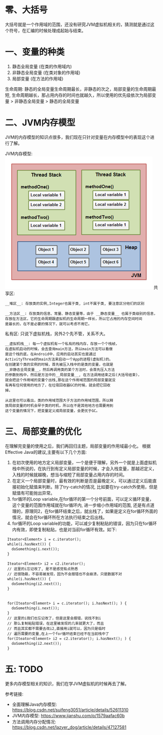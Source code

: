 # 零、大括号
大括号就是一个作用域的范围，还没有研究JVM虚拟机相关的，猜测就是通过这个符号，在汇编的时候处理成起始与结束。

# 一、变量的种类
1. 静态全局变量 (在类的作用域内)
2. 非静态全局变量 (在类对象的作用域)
3. 局部变量 (在方法的作用域)

生命周期: 静态的全局变量生命周期最长，非静态的次之，局部变量的生命周期最短, 生命周期越长，那占用内存的时间也就越久，所以使用的优先级依次为局部变量 > 非静态全局变量 > 静态的全局变量

# 二、JVM内存模型
JVM的内存模型的知识点很多，我们现在只针对变量在内存模型中的表现这个进行了解。

JVM内存模型:
![alt](resources/ef-8-45-1.png)
共享区: 

    __堆区__: 存放类的实例,Integer也属于类, int不属于类, 要注意区分他们的区别
  
    __方法区__: 存放类的信息、常量、静态变量等，由于 __静态变量__ 也属于类级别的信息，
    存放在方法区，它的生命周期跟虚拟机的生命周期一样长，所以它占用的内存空间时间
    是最长的，在不是必要的情况下，就可以考虑不用它。
 
私有区:
   只说下虚拟机栈，另外2个先不管，关系不大。
  
    __虚拟机栈__: 每一个虚拟机有一个私有的栈内存，存放一个个栈帧，
    在虚拟机启动的时候，会去查询main方法，所以main方法可以看做
    是这个栈的底，在Android中，应用的启动其实也是通过
    ActivityThread的main方法来启动一个App的进程(虚拟机)的。
    在创建某个类的实例的时候，首先被压入栈中的是类的变量，也就是 
    __非静态全局变量__，然后再调用类的某个方法时，会首先压入方法
    的参数到栈中，然后是方法中的__局部变量__, 在方法调用结束之后(大括号结束)，
    就会把这个作用域的变量个出栈,那在这个作用域范围的局部变量就没
    有再有任何使用的地方了，在垃圾回收器GC的时候，就会把它回收
    掉。
    
    从这里也可以看出，类的作用域范围大于方法的作用域范围，所以释
    放局部变量的时机会早于类的时机，所以在不是其他地方也需要用到
    这个变量的情况下，把变量定义成局部变量，会更优于GC。
    
# 三、局部变量的优化
在理解完变量的使用之后，我们再回归主题，局部变量的作用域最小化。
根据Effective Java的建议,主要有以下几个方面:
1. 在初次使用的地方定义局部变量，一个是便于理解，另外一个就是上面虚拟机栈中所说的，在执行到有定义局部变量的时候，才会入栈变量，那越迟定义，入栈的时候就越晚，想当与缩短了局部变量占用内存的时间。
2. 在定义一个局部变量时，最有效的判断是否是最晚定义，可以通过定义后能直接初始化赋值来判断。除了try-catch的情况, 比如要在try-catch外使用，但是赋值有可能抛出异常。
3. for循环的Loop variable,在for循环的第一个分号前面，可以定义循环变量，这个变量的范围作用域就在for循环内, 进一步缩小作用域的范围, 还是有点道理的，原理同2，在for循环结束之后，就出栈了，如果是定义在for循环外面的情况，就会在for循环所在方法执行结束之后出栈。
4. for循环的Loop variable的功能，可以减少复制粘贴的错误，因为只在for循环内有效，即使复制粘贴，也是对当前for循环有效。如下:
 ```
  Iteator<Element> i = c.iterator();
  while(i.hasNext()) {
    doSomething(i.next());
  }
  
  Iteator<Element> i2 = c2.iterator();
  // 这里的i忘记改了, 是不是感觉有点熟悉
  // 还很隐蔽，不容易被发现，因为不会报错也不会崩溃，只是数据不对
  while(i.hasNext()) { 
    doSomething(i2.next());
  }
  
  
  for(Iteator<Element> i = c.iterator(); i.hasNext(); ) {
    doSomething(i.next());
  }
  // 这里的i我们也忘记改了，但是这里会报错，说找不到i
  // 那么复制粘贴错误，在这里被发现的几率就更大了，而且
  // 而且其实都不需要去改i2,直接用i就可以，因为只是临时
  // 遍历需要的变量,在上一个for循环结束已经不在当前栈中了
  for(Iteator<Element> i2 = c2.iterator(); i.hasNext(); ) {
    doSomething(i2.next());
  }
```  

# 五: TODO
更多内存模型相关的知识，我们在学JVM虚拟机的时候再去了解。

参考链接: 
* 全面理解Java内存模型: <https://blog.csdn.net/suifeng3051/article/details/52611310>
* JVM内存模型: <https://www.jianshu.com/p/1579aafac60b>
* 方法调用内存分配情况: <https://blog.csdn.net/lazyer_dog/article/details/47127581>
